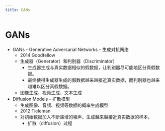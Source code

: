 ```yaml
---
title: GANs
---
```


# GANs

- GANs - Generative Adversarial Networks - 生成对抗网络
  - 2014 Goodfellow
  - 生成器（Generator）和判别器（Discriminator）
    - 生成器生成与真实数据相似的假数据，让判别器尽可能地区分真假数据。
    - 最终使得生成器生成的假数据越来越接近真实数据，而判别器也越来越难以区分真假数据。
  - 图像生成、视频生成、文本生成
- Diffusion Models - 扩散模型
  - 生成图像、音频、视频等数据的概率生成模型
  - 2012 Tieleman
  - 对初始数据加入不断递增的噪声，生成越来越接近真实数据的样本。
    - 扩散（diffusion）过程
